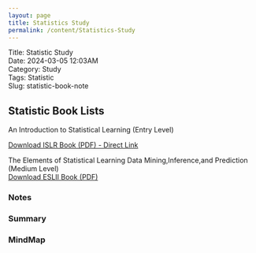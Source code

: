```yaml
---
layout: page
title: Statistics Study
permalink: /content/Statistics-Study
---
```

Title: Statistic Study </br>
Date: 2024-03-05 12:03AM </br>
Category: Study </br>
Tags: Statistic </br>
Slug: statistic-book-note </br>

## Statistic Book Lists

An Introduction to Statistical Learning (Entry Level) </br>

[Download ISLR Book (PDF) - Direct Link](https://www.stat.berkeley.edu/users/rabbee/s154/ISLR_First_Printing.pdf)


The Elements of Statistical Learning Data Mining,Inference,and Prediction (Medium Level) </br>
[Download ESLII Book (PDF)](https://hastie.su.domains/Papers/ESLII.pdf)

### Notes

### Summary

### MindMap


